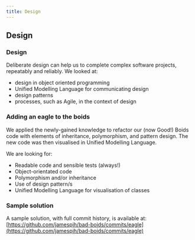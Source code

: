 ```yaml
---
title: Design
---
```


## Design

### Design

Deliberate design can help us to complete complex software projects, repeatably and reliably. We looked at: 

* design in object oriented programming
* Unified Modelling Language for communicating design
* design patterns
* processes, such as Agile, in the context of design

### Adding an eagle to the boids

We applied the newly-gained knowledge to refactor our (now Good!) Boids code with elements of inheritance, polymorphism, and pattern design. The new code was then visualised in Unified Modelling Language. 

We are looking for:

* Readable code and sensible tests (always!)
* Object-orientated code
* Polymorphism and/or inheritance
* Use of design pattern/s
* Unified Modelling Language for visualisation of classes

<!--
### Polymorphism and inheritance

Comment:

``` python

```
!-->

<!--
### Design patterns

Comment:

``` python

```
!-->

<!--
### Unified Modelling Language

Comment:

``` python

```
!-->

<!--
### Title

Comment:

``` python

```
!-->

### Sample solution

A sample solution, with full commit history, is available at: 
[https://github.com/jamespjh/bad-boids/commits/eagle](https://github.com/jamespjh/bad-boids/commits/eagle)

